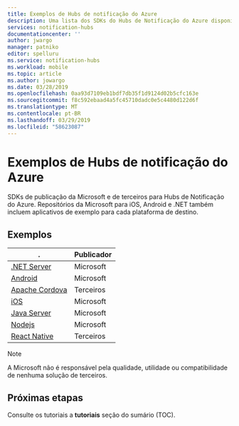 ```yaml
---
title: Exemplos de Hubs de notificação do Azure
description: Uma lista dos SDKs do Hubs de Notificação do Azure disponíveis
services: notification-hubs
documentationcenter: ''
author: jwargo
manager: patniko
editor: spelluru
ms.service: notification-hubs
ms.workload: mobile
ms.topic: article
ms.author: jowargo
ms.date: 03/28/2019
ms.openlocfilehash: 0aa93d7109eb1bdf7db35f1d9124d02b5cfc163e
ms.sourcegitcommit: f8c592ebaad4a5fc45710dadc0e5c4480d122d6f
ms.translationtype: MT
ms.contentlocale: pt-BR
ms.lasthandoff: 03/29/2019
ms.locfileid: "58623087"
---
```

# <a name="azure-notification-hubs-samples"></a>Exemplos de Hubs de notificação do Azure
SDKs de publicação da Microsoft e de terceiros para Hubs de Notificação do Azure. Repositórios da Microsoft para iOS, Android e .NET também incluem aplicativos de exemplo para cada plataforma de destino.

## <a name="samples"></a>Exemplos

| .            | Publicador      |
| -------------- | -------------- |
| [.NET Server](https://github.com/Azure/azure-notificationhubs-dotnet) | Microsoft |
| [Android](https://github.com/Azure/azure-notificationhubs-android)  |Microsoft |
| [Apache Cordova](https://github.com/derek82511/cordova-azure-notification-hubs) | Terceiros |
| [iOS](https://github.com/Azure/azure-notificationhubs-ios) |Microsoft |
| [Java Server](https://github.com/Azure/azure-notificationhubs-java-backend) |Microsoft |
| [Nodejs](https://github.com/Azure/azure-sdk-for-node) | Microsoft |
| [React Native](https://github.com/CatalystCode/react-native-azurenotificationhub) | Terceiros |

> [!Note]
> A Microsoft não é responsável pela qualidade, utilidade ou compatibilidade de nenhuma solução de terceiros.

## <a name="next-steps"></a>Próximas etapas
Consulte os tutoriais a **tutoriais** seção do sumário (TOC).